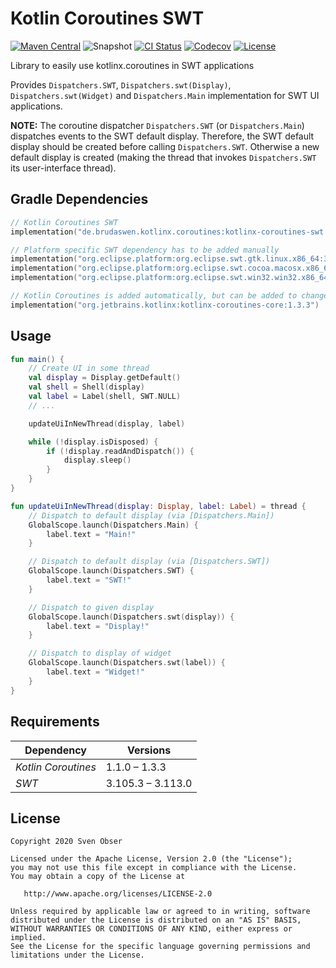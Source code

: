 # Kotlin Coroutines SWT

[![Maven Central](https://images1-focus-opensocial.googleusercontent.com/gadgets/proxy?container=focus&url=https%3A%2F%2Fimg.shields.io%2Fmaven-central%2Fv%2Fde.brudaswen.kotlinx.coroutines%2Fkotlinx-coroutines-swt%3Fstyle%3Dflat-square)](https://mvnrepository.com/artifact/de.brudaswen.kotlinx.coroutines/kotlinx-coroutines-swt)
![Snapshot](https://images1-focus-opensocial.googleusercontent.com/gadgets/proxy?container=focus&url=https%3A%2F%2Fimg.shields.io%2Fnexus%2Fs%2Fde.brudaswen.kotlinx.coroutines%2Fkotlinx-coroutines-swt%3Flabel%3Dsnapshot%26server%3Dhttps%253A%252F%252Foss.sonatype.org%26style%3Dflat-square)
[![CI Status](https://images1-focus-opensocial.googleusercontent.com/gadgets/proxy?container=focus&url=https%3A%2F%2Fimg.shields.io%2Fgithub%2Fworkflow%2Fstatus%2Fbrudaswen%2Fkotlinx-coroutines-swt%2FCI%3Fstyle%3Dflat-square)](https://github.com/brudaswen/kotlinx-coroutines-swt/actions?query=workflow%3ACI)
[![Codecov](https://images1-focus-opensocial.googleusercontent.com/gadgets/proxy?container=focus&url=https%3A%2F%2Fimg.shields.io%2Fcodecov%2Fc%2Fgithub%2Fbrudaswen%2Fkotlinx-coroutines-swt%3Fstyle%3Dflat-square)](https://codecov.io/gh/brudaswen/kotlinx-coroutines-swt)
[![License](https://images1-focus-opensocial.googleusercontent.com/gadgets/proxy?container=focus&url=https%3A%2F%2Fimg.shields.io%2Fgithub%2Flicense%2Fbrudaswen%2Fkotlinx-coroutines-swt%3Fstyle%3Dflat-square)](https://www.apache.org/licenses/LICENSE-2.0)

Library to easily use kotlinx.coroutines in SWT applications

Provides `Dispatchers.SWT`, `Dispatchers.swt(Display)`, `Dispatchers.swt(Widget)` and `Dispatchers.Main` implementation for SWT UI 
applications.

**NOTE:**
The coroutine dispatcher `Dispatchers.SWT` (or `Dispatchers.Main`) dispatches events to the SWT default display.
Therefore, the SWT default display should be created before calling `Dispatchers.SWT`. Otherwise a new default display
is created (making the thread that invokes `Dispatchers.SWT` its user-interface thread).

## Gradle Dependencies
```kotlin
// Kotlin Coroutines SWT
implementation("de.brudaswen.kotlinx.coroutines:kotlinx-coroutines-swt:1.3.3")

// Platform specific SWT dependency has to be added manually
implementation("org.eclipse.platform:org.eclipse.swt.gtk.linux.x86_64:3.113.0")
implementation("org.eclipse.platform:org.eclipse.swt.cocoa.macosx.x86_64:3.113.0")
implementation("org.eclipse.platform:org.eclipse.swt.win32.win32.x86_64:3.113.0")

// Kotlin Coroutines is added automatically, but can be added to change the version
implementation("org.jetbrains.kotlinx:kotlinx-coroutines-core:1.3.3")
```

## Usage
```kotlin
fun main() {
    // Create UI in some thread
    val display = Display.getDefault()
    val shell = Shell(display)
    val label = Label(shell, SWT.NULL)
    // ...

    updateUiInNewThread(display, label)

    while (!display.isDisposed) {
        if (!display.readAndDispatch()) {
            display.sleep()
        }
    }
}

fun updateUiInNewThread(display: Display, label: Label) = thread {
    // Dispatch to default display (via [Dispatchers.Main])
    GlobalScope.launch(Dispatchers.Main) {
        label.text = "Main!"
    }

    // Dispatch to default display (via [Dispatchers.SWT])
    GlobalScope.launch(Dispatchers.SWT) {
        label.text = "SWT!"
    }

    // Dispatch to given display
    GlobalScope.launch(Dispatchers.swt(display)) {
        label.text = "Display!"
    }

    // Dispatch to display of widget
    GlobalScope.launch(Dispatchers.swt(label)) {
        label.text = "Widget!"
    }
}
```

## Requirements

| Dependency          | Versions          |
|---                  |---                |
| *Kotlin Coroutines* | 1.1.0 ⁠– 1.3.3     |
| *SWT*               | 3.105.3 ⁠– 3.113.0 |

## License

```
Copyright 2020 Sven Obser

Licensed under the Apache License, Version 2.0 (the "License");
you may not use this file except in compliance with the License.
You may obtain a copy of the License at

   http://www.apache.org/licenses/LICENSE-2.0

Unless required by applicable law or agreed to in writing, software
distributed under the License is distributed on an "AS IS" BASIS,
WITHOUT WARRANTIES OR CONDITIONS OF ANY KIND, either express or implied.
See the License for the specific language governing permissions and
limitations under the License.
```
